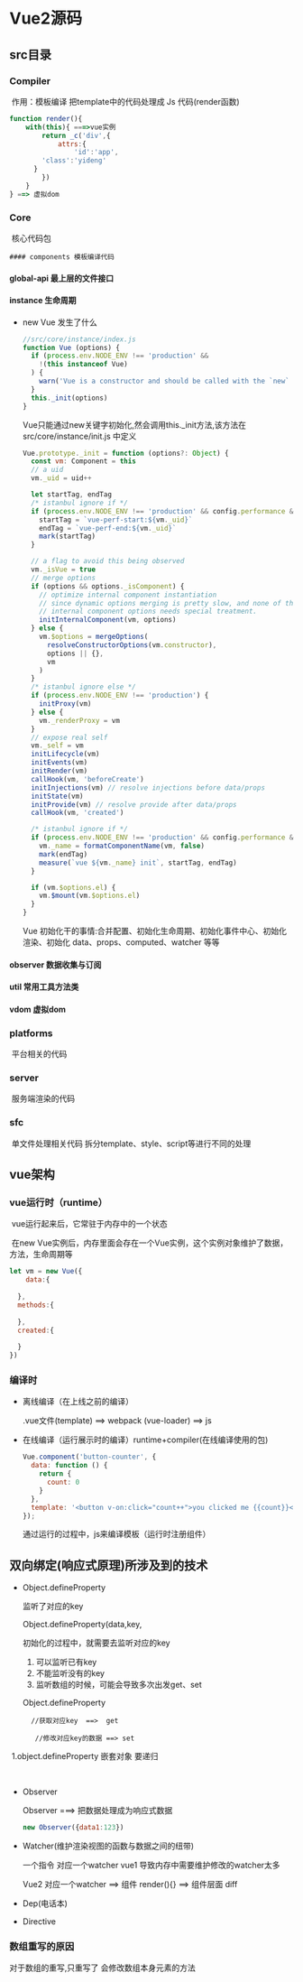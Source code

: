 # Vue2源码

## src目录

### Compiler

​	作用：模板编译  把template中的代码处理成 Js 代码(render函数)

```javascript
function render(){
	with(this){ ===>vue实例
		return _c('div',{
			attrs:{
				'id':'app',
        'class':'yideng'
      }
		})
	}
} ==> 虚拟dom
```

### Core

​	核心代码包 

	#### components 模板编译代码

#### global-api 最上层的文件接口

#### instance 生命周期

- new Vue 发生了什么

  ```javascript
  //src/core/instance/index.js
  function Vue (options) {
    if (process.env.NODE_ENV !== 'production' &&
      !(this instanceof Vue)
    ) {
      warn('Vue is a constructor and should be called with the `new` keyword')
    }
    this._init(options)
  }
  ```

  Vue只能通过new关键字初始化,然会调用this._init方法,该方法在 src/core/instance/init.js 中定义

  ```javascript
  Vue.prototype._init = function (options?: Object) {
    const vm: Component = this
    // a uid
    vm._uid = uid++
  
    let startTag, endTag
    /* istanbul ignore if */
    if (process.env.NODE_ENV !== 'production' && config.performance && mark) {
      startTag = `vue-perf-start:${vm._uid}`
      endTag = `vue-perf-end:${vm._uid}`
      mark(startTag)
    }
  
    // a flag to avoid this being observed
    vm._isVue = true
    // merge options
    if (options && options._isComponent) {
      // optimize internal component instantiation
      // since dynamic options merging is pretty slow, and none of the
      // internal component options needs special treatment.
      initInternalComponent(vm, options)
    } else {
      vm.$options = mergeOptions(
        resolveConstructorOptions(vm.constructor),
        options || {},
        vm
      )
    }
    /* istanbul ignore else */
    if (process.env.NODE_ENV !== 'production') {
      initProxy(vm)
    } else {
      vm._renderProxy = vm
    }
    // expose real self
    vm._self = vm
    initLifecycle(vm)
    initEvents(vm)
    initRender(vm)
    callHook(vm, 'beforeCreate')
    initInjections(vm) // resolve injections before data/props
    initState(vm)
    initProvide(vm) // resolve provide after data/props
    callHook(vm, 'created')
  
    /* istanbul ignore if */
    if (process.env.NODE_ENV !== 'production' && config.performance && mark) {
      vm._name = formatComponentName(vm, false)
      mark(endTag)
      measure(`vue ${vm._name} init`, startTag, endTag)
    }
  
    if (vm.$options.el) {
      vm.$mount(vm.$options.el)
    }
  }
  ```

  Vue 初始化干的事情:合并配置、初始化生命周期、初始化事件中心、初始化渲染、初始化 data、props、computed、watcher 等等

#### observer 数据收集与订阅



#### util 常用工具方法类

#### vdom 虚拟dom



### platforms

​	平台相关的代码

### server

​	服务端渲染的代码

### sfc

​	单文件处理相关代码  拆分template、style、script等进行不同的处理



## vue架构

### vue运行时（runtime）

​	vue运行起来后，它常驻于内存中的一个状态

​	在new Vue实例后，内存里面会存在一个Vue实例，这个实例对象维护了数据，方法，生命周期等

```javascript
let vm = new Vue({
	data:{
    
  },
  methods:{
    
  },
  created:{
    
  }
})
```



### 编译时

- 离线编译（在上线之前的编译）

  .vue文件(template) ==> webpack (vue-loader) ==> js 

- 在线编译（运行展示时的编译）runtime+compiler(在线编译使用的包)

  ```javascript
  Vue.component('button-counter', {
    data: function () {
      return {
        count: 0
      }
    },
    template: '<button v-on:click="count++">you clicked me {{count}}</button>'
  });
  ```

  通过运行的过程中，js来编译模板（运行时注册组件）



## 双向绑定(响应式原理)所涉及到的技术

- Object.defineProperty

  监听了对应的key

  Object.defineProperty(data,key,

  初始化的过程中，就需要去监听对应的key

  1. 可以监听已有key
  2. 不能监听没有的key
  3. 监听数组的时候，可能会导致多次出发get、set
  
    
  
    Object.defineProperty
  
     	//获取对应key  ==>  get
  
    	 //修改对应key的数据 ==> set



​	1.object.defineProperty 嵌套对象 要递归

​				

- Observer

  Observer  ===> 把数据处理成为响应式数据

  ```javascript
  new Observer({data1:123})
  ```

  

- Watcher(维护渲染视图的函数与数据之间的纽带)

  一个指令  对应一个watcher  vue1    导致内存中需要维护修改的watcher太多

  Vue2 对应一个watcher ==>  组件  render(){}  ==> 组件层面 diff

- Dep(电话本)

- Directive

  

### 数组重写的原因

对于数组的重写,只重写了 会修改数组本身元素的方法







